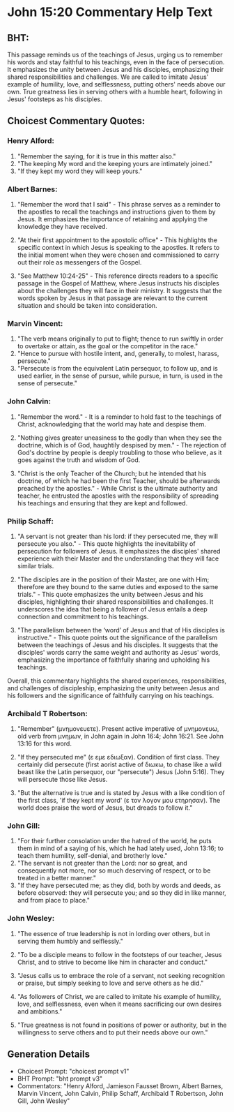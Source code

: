 # John 15:20 Commentary Help Text

## BHT:
This passage reminds us of the teachings of Jesus, urging us to remember his words and stay faithful to his teachings, even in the face of persecution. It emphasizes the unity between Jesus and his disciples, emphasizing their shared responsibilities and challenges. We are called to imitate Jesus' example of humility, love, and selflessness, putting others' needs above our own. True greatness lies in serving others with a humble heart, following in Jesus' footsteps as his disciples.

## Choicest Commentary Quotes:
### Henry Alford:
1. "Remember the saying, for it is true in this matter also."
2. "The keeping My word and the keeping yours are intimately joined."
3. "If they kept my word they will keep yours."

### Albert Barnes:
1. "Remember the word that I said" - This phrase serves as a reminder to the apostles to recall the teachings and instructions given to them by Jesus. It emphasizes the importance of retaining and applying the knowledge they have received.

2. "At their first appointment to the apostolic office" - This highlights the specific context in which Jesus is speaking to the apostles. It refers to the initial moment when they were chosen and commissioned to carry out their role as messengers of the Gospel.

3. "See Matthew 10:24-25" - This reference directs readers to a specific passage in the Gospel of Matthew, where Jesus instructs his disciples about the challenges they will face in their ministry. It suggests that the words spoken by Jesus in that passage are relevant to the current situation and should be taken into consideration.

### Marvin Vincent:
1. "The verb means originally to put to flight; thence to run swiftly in order to overtake or attain, as the goal or the competitor in the race."
2. "Hence to pursue with hostile intent, and, generally, to molest, harass, persecute."
3. "Persecute is from the equivalent Latin persequor, to follow up, and is used earlier, in the sense of pursue, while pursue, in turn, is used in the sense of persecute."

### John Calvin:
1. "Remember the word." - It is a reminder to hold fast to the teachings of Christ, acknowledging that the world may hate and despise them. 

2. "Nothing gives greater uneasiness to the godly than when they see the doctrine, which is of God, haughtily despised by men." - The rejection of God's doctrine by people is deeply troubling to those who believe, as it goes against the truth and wisdom of God.

3. "Christ is the only Teacher of the Church; but he intended that his doctrine, of which he had been the first Teacher, should be afterwards preached by the apostles." - While Christ is the ultimate authority and teacher, he entrusted the apostles with the responsibility of spreading his teachings and ensuring that they are kept and followed.

### Philip Schaff:
1. "A servant is not greater than his lord: if they persecuted me, they will persecute you also." - This quote highlights the inevitability of persecution for followers of Jesus. It emphasizes the disciples' shared experience with their Master and the understanding that they will face similar trials.

2. "The disciples are in the position of their Master, are one with Him; therefore are they bound to the same duties and exposed to the same trials." - This quote emphasizes the unity between Jesus and his disciples, highlighting their shared responsibilities and challenges. It underscores the idea that being a follower of Jesus entails a deep connection and commitment to his teachings.

3. "The parallelism between the ‘word’ of Jesus and that of His disciples is instructive." - This quote points out the significance of the parallelism between the teachings of Jesus and his disciples. It suggests that the disciples' words carry the same weight and authority as Jesus' words, emphasizing the importance of faithfully sharing and upholding his teachings.

Overall, this commentary highlights the shared experiences, responsibilities, and challenges of discipleship, emphasizing the unity between Jesus and his followers and the significance of faithfully carrying on his teachings.

### Archibald T Robertson:
1. "Remember" (μνημονευετε). Present active imperative of μνημονευω, old verb from μνημων, in John again in John 16:4; John 16:21. See John 13:16 for this word.

2. "If they persecuted me" (ε εμε εδιωξαν). Condition of first class. They certainly did persecute (first aorist active of διωκω, to chase like a wild beast like the Latin persequor, our "persecute") Jesus (John 5:16). They will persecute those like Jesus.

3. "But the alternative is true and is stated by Jesus with a like condition of the first class, 'if they kept my word' (ε τον λογον μου ετηρησαν). The world does praise the word of Jesus, but dreads to follow it."

### John Gill:
1. "For their further consolation under the hatred of the world, he puts them in mind of a saying of his, which he had lately used, John 13:16; to teach them humility, self-denial, and brotherly love."
2. "The servant is not greater than the Lord: nor so great, and consequently not more, nor so much deserving of respect, or to be treated in a better manner."
3. "If they have persecuted me; as they did, both by words and deeds, as before observed: they will persecute you; and so they did in like manner, and from place to place."

### John Wesley:
1. "The essence of true leadership is not in lording over others, but in serving them humbly and selflessly." 

2. "To be a disciple means to follow in the footsteps of our teacher, Jesus Christ, and to strive to become like him in character and conduct."

3. "Jesus calls us to embrace the role of a servant, not seeking recognition or praise, but simply seeking to love and serve others as he did."

4. "As followers of Christ, we are called to imitate his example of humility, love, and selflessness, even when it means sacrificing our own desires and ambitions."

5. "True greatness is not found in positions of power or authority, but in the willingness to serve others and to put their needs above our own."


## Generation Details
- Choicest Prompt: "choicest prompt v1"
- BHT Prompt: "bht prompt v3"
- Commentators: "Henry Alford, Jamieson Fausset Brown, Albert Barnes, Marvin Vincent, John Calvin, Philip Schaff, Archibald T Robertson, John Gill, John Wesley"

